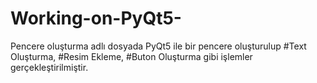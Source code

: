 # Working-on-PyQt5-

Pencere oluşturma adlı dosyada PyQt5 ile bir pencere oluşturulup #Text Oluşturma, #Resim Ekleme, #Buton Oluşturma gibi işlemler gerçekleştirilmiştir.

